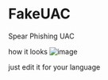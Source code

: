 # FakeUAC
Spear Phishing UAC 

how it looks
![image](https://github.com/user-attachments/assets/1e69f32f-7bc2-48b0-9e0b-9d05787a44ae)

just edit it for your language
